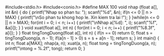#include<stdio.h>
#include<conio.h>
#define MAX 100
void nhap (float a[], int &n)
{
    do
    {
        printf("Nhap so phan tu: ");
        scanf("%d", &n);
        if(n <= 0 || n > MAX)
        {
            printf("\nSo phan tu khong hop le. Xin kiem tra lai !");
        }
    }while(n <= 0 || n > MAX);
    for(int i = 0; i < n; i++)
    {
        printf("\nNhap a[%d]: ", i);
        scanf("%f", &a[i]);
    }
}
void xuat(float a[], int n)
{
    for(int i = 0; i < n; i++)
    {
        printf("%8.3f", a[i]);
    }
}
float tingTongDuong(float a[], int n)
{
    if(n == 0)
        return 0;
    float s = tingTongDuong(a, n - 1);
    if(a[n - 1] > 0)
        s = s + a[n - 1];
    return s;
}
int main()
{
    int n;
    float a[MAX];
    nhap(a, n);
    xuat(a, n);
    float tong =  tingTongDuong(a, n);
    printf("\ntong = %.2f", tong);
    return 0;
}
